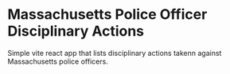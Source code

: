 # Massachusetts Police Officer Disciplinary Actions

Simple vite react app that lists disciplinary actions takenn against Massachusetts police officers.